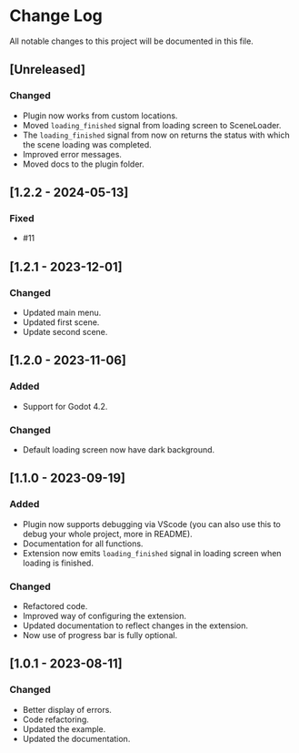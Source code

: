 # Change Log

All notable changes to this project will be documented in this file.

## [Unreleased]

### Changed

- Plugin now works from custom locations.
- Moved `loading_finished` signal from loading screen to SceneLoader.
- The `loading_finished` signal from now on returns the status
with which the scene loading was completed.
- Improved error messages.
- Moved docs to the plugin folder.

## [1.2.2 - 2024-05-13]

### Fixed

-   #11

## [1.2.1 - 2023-12-01]

### Changed

-   Updated main menu.
-   Updated first scene.
-   Update second scene.

## [1.2.0 - 2023-11-06]

### Added

-   Support for Godot 4.2.

### Changed

-   Default loading screen now have dark background.

## [1.1.0 - 2023-09-19]

### Added

-   Plugin now supports debugging via VScode (you can also use this to debug your whole project, more in README).
-   Documentation for all functions.
-   Extension now emits `loading_finished` signal in loading screen when loading is finished.

### Changed

-   Refactored code.
-   Improved way of configuring the extension.
-   Updated documentation to reflect changes in the extension.
-   Now use of progress bar is fully optional.

## [1.0.1 - 2023-08-11]

### Changed

-   Better display of errors.
-   Code refactoring.
-   Updated the example.
-   Updated the documentation.
